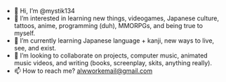 - 👋 Hi, I’m @mystik134
- 👀 I’m interested in learning new things, videogames, Japanese culture, tattoos, anime, programming (duh), MMORPGs, and being true to myself.
- 🌱 I’m currently learning Japanese language + kanji, new ways to live, see, and exist.  
- 💞️ I’m looking to collaborate on projects, computer music, animated music videos, and writing (books, screenplay, skits, anything really).
- 📫 How to reach me? alwworkemail@gmail.com

<!---
mystik134/intr0.md, is a ✨ special ✨ repository because its `README.md` (this file) appears on your GitHub profile.
You can click the Preview link to take a look at your changes.
--->
